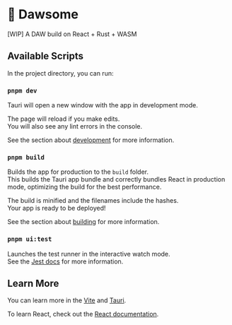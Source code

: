 # 🎹 Dawsome

[WIP] A DAW build on React + Rust + WASM

## Available Scripts

In the project directory, you can run:

### `pnpm dev`

Tauri will open a new window with the app in development mode.

The page will reload if you make edits.\
You will also see any lint errors in the console.

See the section about [development](https://tauri.studio/docs/api/cli#dev) for more information.

### `pnpm build`

Builds the app for production to the `build` folder.\
This builds the Tauri app bundle and correctly bundles React in production mode, optimizing the build for the best performance.

The build is minified and the filenames include the hashes.\
Your app is ready to be deployed!

See the section about [building](https://tauri.studio/docs/api/cli#build) for more information.

### `pnpm ui:test`

Launches the test runner in the interactive watch mode.\
See the [Jest docs](https://jestjs.io/) for more information.

## Learn More

You can learn more in the [Vite](https://vitejs.dev/) and [Tauri](https://tauri.studio/).

To learn React, check out the [React documentation](https://reactjs.org/).
